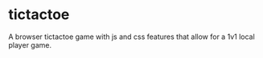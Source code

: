 # tictactoe
A browser tictactoe game with js and css features that allow for a 1v1 local player game.
